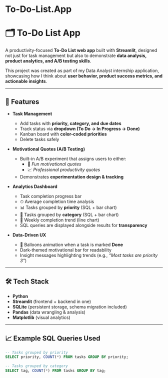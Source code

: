 # To-Do-List.App
# 🗂 To-Do List App

A productivity-focused **To-Do List web app** built with **Streamlit**, designed not just for task management but also to demonstrate **data analysis, product analytics, and A/B testing skills**.  

This project was created as part of my Data Analyst internship application, showcasing how I think about **user behavior, product success metrics, and actionable insights**.

---

## 🚀 Features

- **Task Management**
  - Add tasks with **priority, category, and due dates**
  - Track status via **dropdown (To Do → In Progress → Done)**
  - Kanban board with **color-coded priorities**
  - Delete tasks safely

- **Motivational Quotes (A/B Testing)**
  - Built-in A/B experiment that assigns users to either:
    - 🎉 *Fun motivational quotes*  
    - 📈 *Professional productivity quotes*  
  - Demonstrates **experimentation design & tracking**

- **Analytics Dashboard**
  - Task completion progress bar
  - ⏱ Average completion time analysis
  - 📊 Tasks grouped by **priority** (SQL + bar chart)
  - 📂 Tasks grouped by **category** (SQL + bar chart)
  - 📅 Weekly completion trend (line chart)
  - SQL queries are displayed alongside results for **transparency**

- **Data-Driven UX**
  - 🎉 Balloons animation when a task is marked **Done**
  - Dark-themed motivational bar for readability
  - Insight messages highlighting trends (e.g., *“Most tasks are priority 3”*)

---

## 🛠️ Tech Stack

- **Python**
- **Streamlit** (frontend + backend in one)
- **SQLite** (persistent storage, schema migration included)
- **Pandas** (data wrangling & analysis)
- **Matplotlib** (visual analytics)

---

## 📈 Example SQL Queries Used

```sql
-- Tasks grouped by priority
SELECT priority, COUNT(*) FROM tasks GROUP BY priority;

-- Tasks grouped by category
SELECT tag, COUNT(*) FROM tasks GROUP BY tag;

